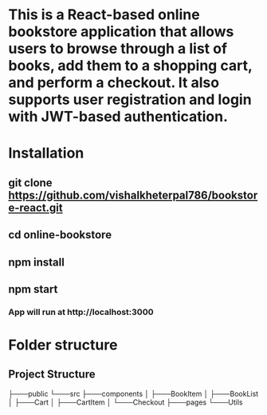 # This is a React-based online bookstore application that allows users to browse through a list of books, add them to a shopping cart, and perform a checkout. It also supports user registration and login with JWT-based authentication.

# Installation

## git clone https://github.com/vishalkheterpal786/bookstore-react.git

## cd online-bookstore

## npm install

## npm start

### App will run at http://localhost:3000

# Folder structure

## Project Structure

├───public
└───src
├───components
│ ├───BookItem
│ ├───BookList
│ ├───Cart
│ ├───CartItem
│ └───Checkout
├───pages
└───Utils
